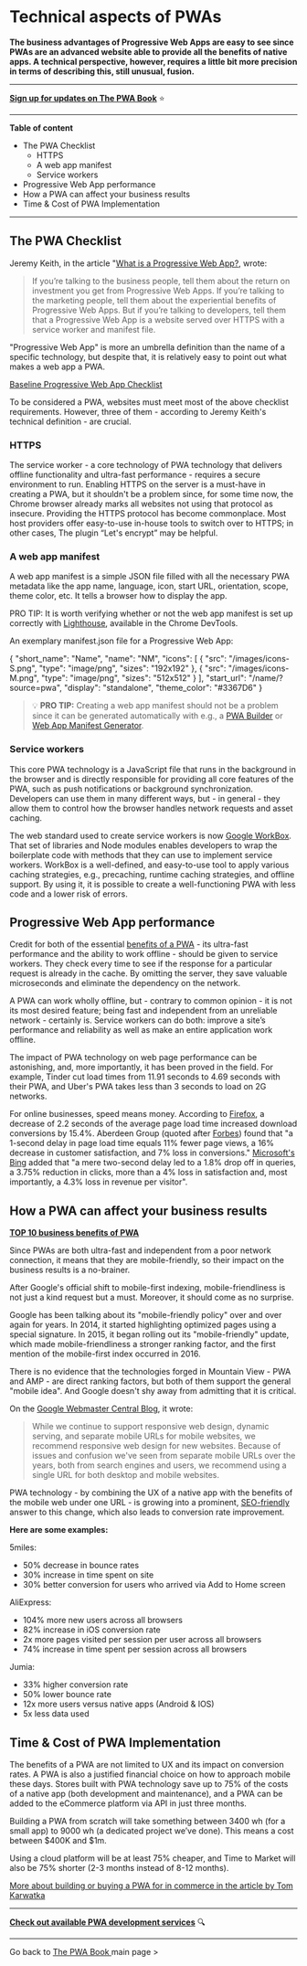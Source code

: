 ﻿# Technical aspects of PWAs
 

**The business advantages of Progressive Web Apps are easy to see since PWAs are an advanced website able to provide all the benefits of native apps. A technical perspective, however, requires a little bit more precision in terms of describing this, still unusual, fusion.**

------

**[Sign up for updates on The PWA Book](https://divante.com/pwabook#form)** ⭐️   

------
 
 
**Table of content**

- The PWA Checklist
  - HTTPS
  - A web app manifest
  - Service workers
- Progressive Web App performance 
- How a PWA can affect your business results
- Time & Cost of PWA Implementation

---------

## The PWA Checklist

Jeremy Keith, in the article "[What is a Progressive Web App?](https://adactio.com/journal/13098), wrote:

>If you’re talking to the business people, tell them about the return on investment you get from Progressive Web Apps. If you’re talking to the marketing people, tell them about the experiential benefits of Progressive Web Apps. But if you’re talking to developers, tell them that a Progressive Web App is a website served over HTTPS with a service worker and manifest file.

"Progressive Web App" is more an umbrella definition than the name of a specific technology, but despite that, it is relatively easy to point out what makes a web app a PWA.

[Baseline Progressive Web App Checklist](https://developers.google.com/web/progressive-web-apps/checklist)

To be considered a PWA, websites must meet most of the above checklist requirements. However, three of them - according to Jeremy Keith's technical definition - are crucial.

### HTTPS

The service worker - a core technology of PWA technology that delivers offline functionality and ultra-fast performance - requires a secure environment to run. Enabling HTTPS on the server is a must-have in creating a PWA, but it shouldn't be a problem since, for some time now, the Chrome browser already marks all websites not using that protocol as insecure. Providing the HTTPS protocol has become commonplace. Most host providers offer easy-to-use in-house tools to switch over to HTTPS; in other cases, The plugin “Let's encrypt” may be helpful.

### A web app manifest

A web app manifest is a simple JSON file filled with all the necessary PWA metadata like the app name, language, icon, start URL, orientation, scope, theme color, etc. It tells a browser how to display the app.

PRO TIP: It is worth verifying whether or not the web app manifest is set up correctly with [Lighthouse](https://divante.com/blog/checking-up-ecommerce-with-the-lighthouse-tool/), available in the Chrome DevTools.

An exemplary manifest.json file for a Progressive Web App:
  
{
"short_name": "Name",
"name": "NM",
"icons": [
{
"src": "/images/icons-S.png",
"type": "image/png",
"sizes": "192x192"
},
{
"src": "/images/icons-M.png",
"type": "image/png",
"sizes": "512x512"
}
],
"start_url": "/name/?source=pwa",
"display": "standalone",
"theme_color": "#3367D6"
}

>💡 **PRO TIP:** Creating a web app manifest should not be a problem since it can be generated automatically with e.g., a [PWA Builder](https://www.pwabuilder.com/) or [Web App Manifest Generator](https://app-manifest.firebaseapp.com/).

### Service workers

This core PWA technology is a JavaScript file that runs in the background in the browser and is directly responsible for providing all core features of the PWA, such as push notifications or background synchronization. Developers can use them in many different ways, but - in general - they allow them to control how the browser handles network requests and asset caching.

The web standard used to create service workers is now [Google WorkBox](https://developers.google.com/web/tools/workbox). That set of libraries and Node modules enables developers to wrap the boilerplate code with methods that they can use to implement service workers. WorkBox is a well-defined, and easy-to-use tool to apply various caching strategies, e.g., precaching, runtime caching strategies, and offline support. By using it, it is possible to create a well-functioning PWA with less code and a lower risk of errors.

## Progressive Web App performance

Credit for both of the essential [benefits of a PWA](https://divante.com/pwabook/chapter/08-features-of-PWA.html#the-core-features-of-a-pwa) - its ultra-fast performance and the ability to work offline - should be given to service workers. They check every time to see if the response for a particular request is already in the cache. By omitting the server, they save valuable microseconds and eliminate the dependency on the network.

A PWA can work wholly offline, but - contrary to common opinion - it is not its most desired feature; being fast and independent from an unreliable network - certainly is. Service workers can do both: improve a site’s performance and reliability as well as make an entire application work offline.

The impact of PWA technology on web page performance can be astonishing, and, more importantly, it has been proved in the field. For example, Tinder cut load times from 11.91 seconds to 4.69 seconds with their PWA, and Uber's PWA takes less than 3 seconds to load on 2G networks.

For online businesses, speed means money. According to [Firefox](https://blog.mozilla.org/metrics/2010/04/05/firefox-page-load-speed-part-ii/), a decrease of 2.2 seconds of the average page load time increased download conversions by 15.4%. Aberdeen Group (quoted after [Forbes](https://www.forbes.com/sites/rogerdooley/2012/12/04/fast-sites/#73e3639b53cf)) found that "a 1-second delay in page load time equals 11% fewer page views, a 16% decrease in customer satisfaction, and 7% loss in conversions." [Microsoft's Bing](http://www.mcrinc.com/Documents/Newsletters/201110_why_web_performance_matters.pdf) added that "a mere two-second delay led to a 1.8% drop off in queries, a 3.75% reduction in clicks, more than a 4% loss in satisfaction and, most importantly, a 4.3% loss in revenue per visitor".


## How a PWA can affect your business results

**[TOP 10 business benefits of PWA](https://divante.com/blog/10-benefits-pwa-boost-your-business/)**

Since PWAs are both ultra-fast and independent from a poor network connection, it means that they are mobile-friendly, so their impact on the business results is a no-brainer.

After Google's official shift to mobile-first indexing, mobile-friendliness is not just a kind request but a must. Moreover, it should come as no surprise.

Google has been talking about its "mobile-friendly policy" over and over again for years. In 2014, it started highlighting optimized pages using a special signature. In 2015, it began rolling out its "mobile-friendly" update, which made mobile-friendliness a stronger ranking factor, and the first mention of the mobile-first index occurred in 2016.

There is no evidence that the technologies forged in Mountain View - PWA and AMP - are direct ranking factors, but both of them support the general "mobile idea". And Google doesn't shy away from admitting that it is critical.

On the [Google Webmaster Central Blog](https://webmasters.googleblog.com/2019/05/mobile-first-indexing-by-default-for.html), it wrote:

>While we continue to support responsive web design, dynamic serving, and separate mobile URLs for mobile websites, we recommend responsive web design for new websites. Because of issues and confusion we've seen from separate mobile URLs over the years, both from search engines and users, we recommend using a single URL for both desktop and mobile websites.

PWA technology - by combining the UX of a native app with the benefits of the mobile web under one URL - is growing into a prominent, [SEO-friendly](https://divante.co/blog/javascript-seo-pwa/) answer to this change, which also leads to conversion rate improvement.

**Here are some examples:**

5miles:

-   50% decrease in bounce rates
-    30% increase in time spent on site    
-   30% better conversion for users who arrived via Add to Home screen

AliExpress:

-   104% more new users across all browsers
-   82% increase in iOS conversion rate
-   2x more pages visited per session per user across all browsers
-   74% increase in time spent per session across all browsers

Jumia:

-   33% higher conversion rate
-   50% lower bounce rate
-   12x more users versus native apps (Android & IOS)   
-   5x less data used


## Time & Cost of PWA Implementation


The benefits of a PWA are not limited to UX and its impact on conversion rates. A PWA is also a justified financial choice on how to approach mobile these days. Stores built with PWA technology save up to 75% of the costs of a native app (both development and maintenance), and a PWA can be added to the eCommerce platform via API in just three months.

Building a PWA from scratch will take something between 3400 wh (for a small app) to 9000 wh (a dedicated project we’ve done). This means a cost between $400K and $1m.

Using a cloud platform will be at least 75% cheaper, and Time to Market will also be 75% shorter (2-3 months instead of 8-12 months).

[More about building or buying a PWA for in commerce in the article by Tom Karwatka](https://divante.com/blog/pwa-ecommerce-buy-or-build/)

---------


 **[Check out available PWA development services](https://divante.com/services/progressive-web-apps)** 🔍


---
 
 Go back to [The PWA Book ](https://divante.com/pwabook) main page >
